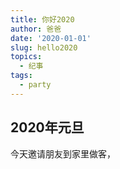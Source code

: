 ```yaml
---
title: 你好2020
author: 爸爸
date: '2020-01-01'
slug: hello2020
topics:
  - 纪事
tags:
  - party
---
```


## 2020年元旦
今天邀请朋友到家里做客， 